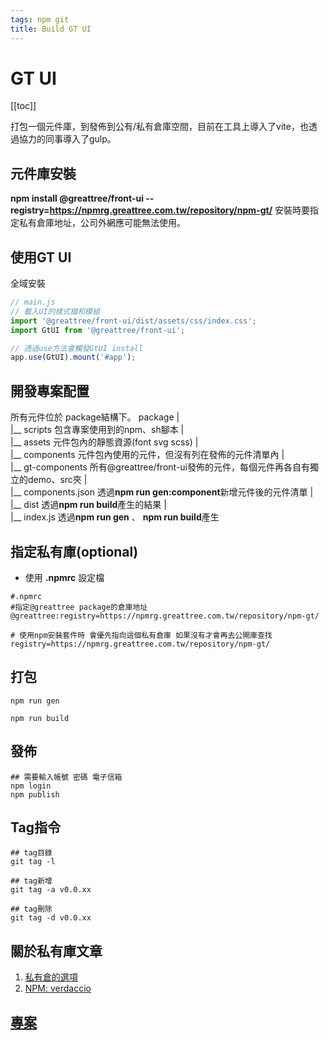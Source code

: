 ```yaml
---
tags: npm git
title: Build GT UI  
---
```

# GT UI 
[[toc]]

打包一個元件庫，到發佈到公有/私有倉庫空間，目前在工具上導入了vite，也透過協力的同事導入了gulp。


## 元件庫安裝
**npm install @greattree/front-ui --registry=https://npmrg.greattree.com.tw/repository/npm-gt/**
安裝時要指定私有倉庫地址，公司外網應可能無法使用。

## 使用GT UI

全域安裝
```javascript
// main.js
// 載入UI的樣式檔和模組
import '@greattree/front-ui/dist/assets/css/index.css';
import GtUI from '@greattree/front-ui';

// 透過use方法會觸發GtUI install
app.use(GtUI).mount('#app');
```

## 開發專案配置
所有元件位於 package結構下。
package
|    
|__ scripts 包含專案使用到的npm、sh腳本
|     
|__ assets 元件包內的靜態資源(font svg scss) 
|     
|__ components 元件包內使用的元件，但沒有列在發佈的元件清單內
|     
|__ gt-components 所有@greattree/front-ui發佈的元件，每個元件再各自有獨立的demo、src夾
|      
|__ components.json 透過**npm run gen:component**新增元件後的元件清單
|      
|__ dist 透過**npm run build**產生的結果
|      
|__ index.js 透過**npm run gen** 、 **npm run build**產生
    
## 指定私有庫(optional)
- 使用 **.npmrc** 設定檔
```
#.npmrc
#指定@greattree package的倉庫地址
@greattree:registry=https://npmrg.greattree.com.tw/repository/npm-gt/

# 使用npm安裝套件時 會優先指向這個私有倉庫 如果沒有才會再去公開庫查找
registry=https://npmrg.greattree.com.tw/repository/npm-gt/
```

## 打包
```shell
npm run gen

npm run build
```
## 發佈

```shell
## 需要輸入帳號 密碼 電子信箱
npm login
npm publish
```

## Tag指令
```shell
## tag目錄
git tag -l

## tag新增
git tag -a v0.0.xx

## tag刪除
git tag -d v0.0.xx

```

## 關於私有庫文章
1. [私有倉的選項](https://zhaomenghuan.js.org/blog/npm-private-repository-verdaccio.html#npm-%E7%A7%81%E6%9C%89%E4%BB%93%E5%BA%93%E7%9A%84%E5%A5%BD%E5%A4%84)
2. [NPM: verdaccio](https://ithelp.ithome.com.tw/articles/10205616)

## [專案](https://github.com/lian0103/vue-ui)